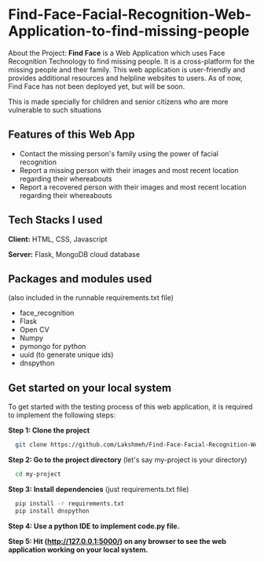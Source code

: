 # Find-Face-Facial-Recognition-Web-Application-to-find-missing-people
About the Project:
**Find Face** is a Web Application which uses Face Recognition Technology to find missing people. It is a cross-platform for the missing people and their family. This web application is user-friendly and provides additional resources and helpline websites to users. As of now, Find Face has not been deployed yet, but will be soon.

This is made specially for children and senior citizens who are more vulnerable to such situations
## Features of this Web App
- Contact the missing person's family using the power of facial recognition
- Report a missing person with their images and most recent location regarding their whereabouts
- Report a recovered person with their images and most recent location regarding their whereabouts



## Tech Stacks I used

**Client:** HTML, CSS, Javascript

**Server:** Flask, MongoDB cloud database


## Packages and modules used 
(also included in the runnable requirements.txt file)

- face_recognition
- Flask
- Open CV
- Numpy
- pymongo for python
- uuid (to generate unique ids)
- dnspython 



## Get started on your local system
To get started with the testing process of this web application, it is required to implement the following steps:

**Step 1: Clone the project**

```bash
  git clone https://github.com/Lakshmeh/Find-Face-Facial-Recognition-Web-Application-to-find-missing-people
```

**Step 2: Go to the project directory** (let's say my-project is your directory)

```bash
  cd my-project
```

**Step 3: Install dependencies** (just requirements.txt file)

```bash
  pip install -r requirements.txt
  pip install dnspython
```

**Step 4: Use a python IDE to implement code.py file.**

**Step 5: Hit (http://127.0.0.1:5000/) on any browser to see the web application working on your local system.**

 
